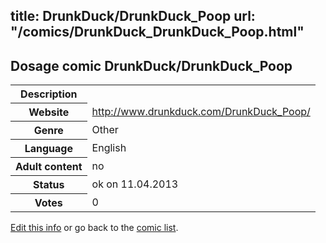 title: DrunkDuck/DrunkDuck_Poop
url: "/comics/DrunkDuck_DrunkDuck_Poop.html"
---
Dosage comic DrunkDuck/DrunkDuck_Poop
-----------------------------------------

<table class="comicinfo">
<tr>
<th>Description</th><td></td>
</tr>
<tr>
<th>Website</th><td><a href="http://www.drunkduck.com/DrunkDuck_Poop/">http://www.drunkduck.com/DrunkDuck_Poop/</a></td>
</tr>
<tr>
<th>Genre</th><td>Other</td>
</tr>
<tr>
<th>Language</th><td>English</td>
</tr>
<tr>
<th>Adult content</th><td>no</td>
</tr>
<tr>
<th>Status</th><td>ok on 11.04.2013</td>
</tr>
<tr>
<th>Votes</th><td>0</div></td>
</tr>
</table>

[Edit this info](/comics/DrunkDuck_DrunkDuck_Poop_edit.html) or go back to the [comic list](../comic-index.html).
